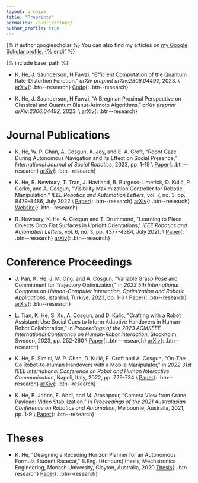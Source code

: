 ```yaml
---
layout: archive
title: "Preprints"
permalink: /publications/
author_profile: true
---
```


{% if author.googlescholar %}
  You can also find my articles on <u><a href="{{author.googlescholar}}">my Google Scholar profile</a>.</u>
{% endif %}

{% include base_path %}

- K. He, J. Saunderson, H Fawzi, “Efficient Computation of the Quantum Rate-Distortion Function,” *arXiv preprint arXiv:2306.04492*, 2023. \\
[arXiv](https://arxiv.org/abs/2309.15919){: .btn--research}
[Code](https://github.com/kerry-he/efficient-qrd){: .btn--research}

- K. He, J. Saunderson, H Fawzi, “A Bregman Proximal Perspective on Classical and Quantum Blahut-Arimoto Algorithms,” *arXiv preprint arXiv:2306.04492*, 2023. \\
[arXiv](https://arxiv.org/abs/2306.04492){: .btn--research}


# Journal Publications
- K. He, W. P. Chan, A. Cosgun, A. Joy, and E. A. Croft, “Robot Gaze During Autonomous Navigation and Its Effect on Social Presence,” *International Journal of Social Robotics*, 2023, pp. 1-19 \\
[Paper](https://link.springer.com/article/10.1007/s12369-023-01023-y){: .btn--research}
[arXiv](https://arxiv.org/abs/2305.05852){: .btn--research}

- K. He, R. Newbury, T. Tran, J. Haviland, B. Burgess-Limerick, D. Kulić, P. Corke, and A. Cosgun, “Visibility Maximization Controller for Robotic Manipulation,” *IEEE Robotics and Automation Letters*, vol. 7, no. 3, pp. 8479-8486, July 2022 \\
[Paper](https://ieeexplore.ieee.org/abstract/document/9815144){: .btn--research}
[arXiv](https://arxiv.org/abs/2202.12557){: .btn--research}
[Website](https://rhys-newbury.github.io/projects/vmc/){: .btn--research}

- R. Newbury, K. He, A. Cosgun and T. Drummond, "Learning to Place Objects Onto Flat Surfaces in Upright Orientations," *IEEE Robotics and Automation Letters*, vol. 6, no. 3, pp. 4377-4384, July 2021. \\
[Paper](https://ieeexplore.ieee.org/abstract/document/9384169/){: .btn--research}
[arXiv](https://arxiv.org/abs/2004.00249){: .btn--research}


# Conference Proceedings
- J. Pan, K. He, J. M. Ong, and A. Cosgun, "Variable Grasp Pose and Commitment for Trajectory Optimization," in *2023 5th International Congress on Human-Computer Interaction, Optimization and Robotic Applications*, Istanbul, Turkiye, 2023, pp. 1-6 \\
[Paper](https://ieeexplore.ieee.org/abstract/document/10155773){: .btn--research}
[arXiv](https://arxiv.org/abs/2305.12455){: .btn--research}

- L. Tian, K. He, S. Xu, A. Cosgun, and D. Kulic, "Crafting with a Robot Assistant: Use Social Cues to Inform Adaptive Handovers in Human-Robot Collaboration," in *Proceedings of the 2023 ACM/IEEE International Conference on Human-Robot Interaction*, Stockholm, Sweden, 2023, pp. 252-260 \\
[Paper](https://dl.acm.org/doi/abs/10.1145/3568162.3576998){: .btn--research}
[arXiv](https://arxiv.org/abs/2301.02938){: .btn--research}

- K. He, P. Simini, W. P. Chan, D. Kulić, E. Croft and A. Cosgun, "On-The-Go Robot-to-Human Handovers with a Mobile Manipulator," in *2022 31st IEEE International Conference on Robot and Human Interactive Communication*, Napoli, Italy, 2022, pp. 729-734 \\
[Paper](https://ieeexplore.ieee.org/abstract/document/9900642){: .btn--research}
[arXiv](https://arxiv.org/abs/2203.08423){: .btn--research}

- K. He, B. Johns, E. Abdi, and M. Arashpour, “Camera View from Crane Payload: Video Stabilization,” in *Proceedings of the 2021 Australasian Conference on Robotics and Automation*, Melbourne, Australia, 2021, pp. 1-9 \\
[Paper](https://ssl.linklings.net/conferences/acra/acra2021_proceedings/views/includes/files/pap104s2-file1.pdf){: .btn--research}


# Theses
- K. He, "Designing a Receding Horizon Planner for an Autonomous Formula Student Racecar," B.Eng. (Honours) thesis, Mechatronics Engineering, Monash University, Clayton, Australia, 2020
[Thesis](/files/bachelor_thesis.pdf){: .btn--research}
[Paper](/files/bachelor_thesis_paper.pdf){: .btn--research}

